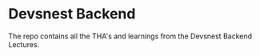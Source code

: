 # Devsnest Backend

The repo contains all the THA's and learnings from the Devsnest Backend Lectures.
